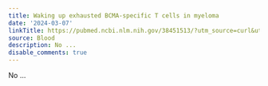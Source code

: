 ```yaml
---
title: Waking up exhausted BCMA-specific T cells in myeloma
date: '2024-03-07'
linkTitle: https://pubmed.ncbi.nlm.nih.gov/38451513/?utm_source=curl&utm_medium=rss&utm_campaign=journals&utm_content=7603509&fc=None&ff=20240307170556&v=2.18.0.post9+e462414
source: Blood
description: No ...
disable_comments: true
---
```

No ...